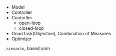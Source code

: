 - Model
- Controller
- Contorller
	- open-loop
	- closed-loop
- Goad task(Objective), Combination of Measures
- Optimizer

`.scenario`, based onm 